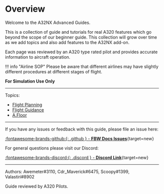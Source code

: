 # Overview

Welcome to the A32NX Advanced Guides.

This is a collection of guide and tutorials for real A320 features which go beyond the scope of our beginner guide. This collection will grow over time as we add topics and also add features to the A32NX add-on.

Each page was reviewed by an A320 type rated pilot and provides accurate information to aircraft operation.

!!! info "Airline SOP"
    Please be aware that different airlines may have slightly different procedures at different stages of flight.

**For Simulation Use Only**

---

Topics:

- [Flight Planning](flight-planning/overview.md)
- [Flight Guidance](flight-guidance/overview.md)
- [A.Floor](afloor.md)

---

If you have any issues or feedback with this guide, please file an issue here:

[:fontawesome-brands-github:{: .github } -  **FBW Docs Issues**](https://github.com/flybywiresim/docs/issues){target=new}

For general questions please visit our Discord:

[:fontawesome-brands-discord:{: .discord } - **Discord Link**](https://discord.gg/flybywire){target=new}

---

Authors: Awemeter#3110, Cdr_Maverick#6475, Scoopy#1399, Valastiri#8902

Guide reviewed by A320 Pilots.
